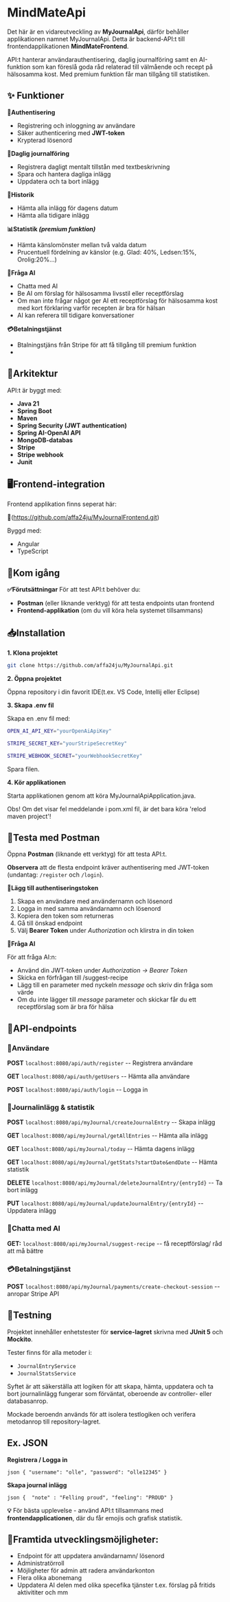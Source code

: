 # MindMateApi
Det här är en vidareutveckling av **MyJournalApi**, därför behåller applikationen namnet MyJournalApi. Detta är backend-API:t till frontendapplikationen **MindMateFrontend**.

API:t hanterar användarauthentisering, daglig journalföring samt en AI-funktion som kan föreslå goda råd relaterad till välmående och recept på hälsosamma kost. Med premium funktion får man tillgång till statistiken. 

## ✨ Funktioner
**🔐Authentisering**
- Registrering och inloggning av användare
- Säker authenticering med **JWT-token**
- Krypterad lösenord

**📔Daglig journalföring**
- Registrera dagligt mentalt tillstån med textbeskrivning
- Spara och hantera dagliga inlägg
- Uppdatera och ta bort inlägg


**📅Historik**
- Hämta alla inlägg för dagens datum
- Hämta alla tidigare inlägg

**📊Statistik *(premium funktion)***
- Hämta känslomönster mellan två valda datum
- Prucentuell fördelning av känslor (e.g. Glad: 40%, Ledsen:15%, Orolig:20%...)

**🤖Fråga AI**
- Chatta med AI
- Be AI om förslag för hälsosamma livsstil eller receptförslag
- Om man inte frågar något ger AI ett receptförslag för hälsosamma kost med kort förklaring varför recepten är bra för hälsan
- AI kan referera till tidigare konversationer

**💳Betalningstjänst**
- Btalningstjäns från Stripe för att få tillgång till premium funktion
- 
## 🧩Arkitektur
API:t är byggt med:
- **Java 21**
- **Spring Boot**
- **Maven**
- **Spring Security (JWT authentication)**
- **Spring AI-OpenAI API**
- **MongoDB-databas**
- **Stripe**
- **Stripe webhook**
- **Junit**

## 🖥️Frontend-integration
Frontend applikation finns seperat här:

  🔗(https://github.com/affa24ju/MyJournalFrontend.git) 

Byggd med:

- Angular
- TypeScript

## 🚀Kom igång
**✅Förutsättningar**
För att test API:t behöver du:
- **Postman** (eller liknande verktyg) för att testa endpoints utan frontend
- **Frontend-applikation** (om du vill köra hela systemet tillsammans)

## 📥Installation
**1. Klona projektet**
```bash
git clone https://github.com/affa24ju/MyJournalApi.git
```
**2. Öppna projektet**

Öppna repository i din favorit IDE(t.ex. VS Code, Intellij eller Eclipse)

**3. Skapa .env fil**

Skapa en .env fil med:

```bash
OPEN_AI_API_KEY="yourOpenAiApiKey"

STRIPE_SECRET_KEY="yourStripeSecretKey"

STRIPE_WEBHOOK_SECRET="yourWebhookSecretKey"
```

Spara filen.

**4. Kör applikationen**

Starta applikationen genom att köra MyJournalApiApplication.java.

Obs! Om det visar fel meddelande i pom.xml fil, är det bara köra 'relod maven project'!

## 🧪Testa med Postman
Öppna **Postman** (liknande ett verktyg) för att testa API:t.

**Observera** att de flesta endpoint kräver authentisering med JWT-token (undantag: `/register` och `/login`).

**🔑Lägg till authentiseringstoken**
1. Skapa en användare med användernamn och lösenord 
2. Logga in med samma användarnamn och lösenord 
3. Kopiera den token som returneras
4. Gå till önskad endpoint
5. Välj **Bearer Token** under *Authorization* och klirstra in din token

**💬Fråga AI**

För att fråga AI:n:
- Använd din JWT-token under *Authorization → Bearer Token*
- Skicka en förfrågan till /suggest-recipe
- Lägg till en parameter med nyckeln *message* och skriv din fråga som värde
- Om du inte lägger till *message* parameter och skickar får du ett receptförslag som är bra för hälsa

## 🔗API-endpoints

### 👤Användare

**POST** `localhost:8080/api/auth/register` -- Registrera användare

**GET** `localhost:8080/api/auth/getUsers` -- Hämta alla användare

**POST** `localhost:8080/api/auth/login` -- Logga in

### 📔Journalinlägg & statistik

**POST** `localhost:8080/api/myJournal/createJournalEntry` -- Skapa inlägg

**GET** `localhost:8080/api/myJournal/getAllEntries` -- Hämta alla inlägg

**GET** `localhost:8080/api/myJournal/today` -- Hämta dagens inlägg

**GET** `localhost:8080/api/myJournal/getStats?startDate&endDate` -- Hämta statistik

**DELETE** `localhost:8080/api/myJournal/deleteJournalEntry/{entryId}` -- Ta bort inlägg

**PUT** `localhost:8080/api/myJournal/updateJournalEntry/{entryId}` -- Uppdatera inlägg

### 🤖Chatta med AI

**GET:** `localhost:8080/api/myJournal/suggest-recipe` -- få receptförslag/ råd att må bättre

### 💳Betalningstjänst

**POST** `localhost:8080/api/myJournal/payments/create-checkout-session` -- anropar Stripe API

## 🧪Testning
Projektet innehåller enhetstester för **service-lagret** skrivna med **JUnit 5** och **Mockito**.

Tester finns för alla metoder i:

- `JournalEntryService`
- `JournalStatsService`

Syftet är att säkerställa att logiken för att skapa, hämta, uppdatera och ta bort journalinlägg fungerar som förväntat, oberoende av controller- eller databasanrop.

Mockade beroendn används för att isolera testlogiken och verifera metodanrop till repository-lagret. 

## Ex. JSON
**Registrera / Logga in**

`json { "username": "olle", "password": "olle12345" } `

**Skapa journal inlägg**

`json { 
  "note" : "Felling proud",
   "feeling": "PROUD"
} `

**💡** För bästa upplevelse - använd API:t tillsammans med  **frontendapplicationen**,  där du får emojis och grafisk statistik.  

## 🔮Framtida utvecklingsmöjligheter:
- Endpoint för att uppdatera användarnamn/ lösenord
- Administratörroll
- Möjligheter för admin att radera användarkonton
- Flera olika abonemang
- Uppdatera AI delen med olika specefika tjänster t.ex. förslag på fritids aktivititer och mm
